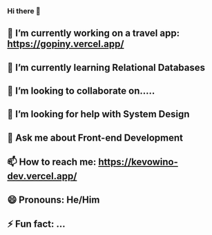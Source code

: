 ### Hi there 👋

<!--
**bro-codez/bro-codez** is a ✨ _special_ ✨ repository because its `README.md` (this file) appears on your GitHub profile.

Here are some ideas to get you started:

- 🔭 I’m currently working on ...gopiny.vercel.app/
- 🌱 I’m currently learning ...Relational Databases
- 👯 I’m looking to collaborate on.....
- 🤔 I’m looking for help with System Design
- 💬 Ask me about Front-end Development
- 📫 How to reach me: https://kevowino-dev.vercel.app/
- 😄 Pronouns: He/Him
- ⚡ Fun fact: ...
-->

## 🔭 I’m currently working on a travel app: https://gopiny.vercel.app/
## 🌱 I’m currently learning Relational Databases
## 👯 I’m looking to collaborate on.....
## 🤔 I’m looking for help with System Design
## 💬 Ask me about Front-end Development
## 📫 How to reach me: https://kevowino-dev.vercel.app/
## 😄 Pronouns: He/Him
## ⚡ Fun fact: ...
